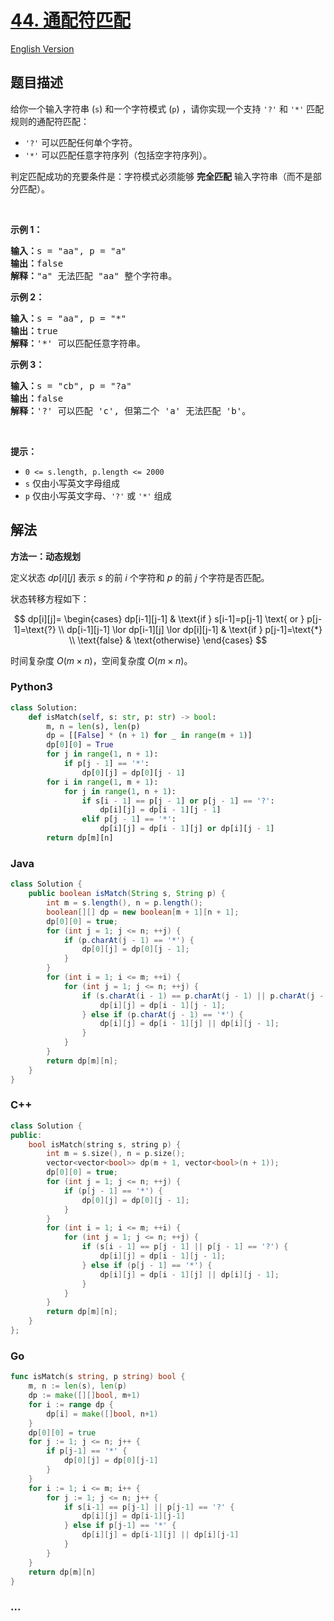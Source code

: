 # [44. 通配符匹配](https://leetcode.cn/problems/wildcard-matching)

[English Version](/solution/0000-0099/0044.Wildcard%20Matching/README_EN.md)

## 题目描述

<!-- 这里写题目描述 -->

<div class="title__3Vvk">给你一个输入字符串 (<code>s</code>) 和一个字符模式 (<code>p</code>) ，请你实现一个支持 <code>'?'</code> 和 <code>'*'</code> 匹配规则的通配符匹配：</div>

<ul>
	<li class="title__3Vvk"><code>'?'</code> 可以匹配任何单个字符。</li>
	<li class="title__3Vvk"><code>'*'</code> 可以匹配任意字符序列（包括空字符序列）。</li>
</ul>

<div class="original__bRMd">
<div>
<p>判定匹配成功的充要条件是：字符模式必须能够 <strong>完全匹配</strong> 输入字符串（而不是部分匹配）。</p>
</div>
</div>
&nbsp;

<p><strong class="example">示例 1：</strong></p>

<pre>
<strong>输入：</strong>s = "aa", p = "a"
<strong>输出：</strong>false
<strong>解释：</strong>"a" 无法匹配 "aa" 整个字符串。
</pre>

<p><strong class="example">示例 2：</strong></p>

<pre>
<strong>输入：</strong>s = "aa", p = "*"
<strong>输出：</strong>true
<strong>解释：</strong>'*' 可以匹配任意字符串。
</pre>

<p><strong class="example">示例 3：</strong></p>

<pre>
<strong>输入：</strong>s = "cb", p = "?a"
<strong>输出：</strong>false
<strong>解释：</strong>'?' 可以匹配 'c', 但第二个 'a' 无法匹配 'b'。
</pre>

<p>&nbsp;</p>

<p><strong>提示：</strong></p>

<ul>
	<li><code>0 &lt;= s.length, p.length &lt;= 2000</code></li>
	<li><code>s</code> 仅由小写英文字母组成</li>
	<li><code>p</code> 仅由小写英文字母、<code>'?'</code> 或 <code>'*'</code> 组成</li>
</ul>

## 解法

<!-- 这里可写通用的实现逻辑 -->

**方法一：动态规划**

定义状态 $dp[i][j]$ 表示 $s$ 的前 $i$ 个字符和 $p$ 的前 $j$ 个字符是否匹配。

状态转移方程如下：

$$
dp[i][j]=
\begin{cases}
dp[i-1][j-1] & \text{if } s[i-1]=p[j-1] \text{ or } p[j-1]=\text{?} \\
dp[i-1][j-1] \lor dp[i-1][j] \lor dp[i][j-1] & \text{if } p[j-1]=\text{*} \\
\text{false} & \text{otherwise}
\end{cases}
$$

时间复杂度 $O(m\times n)$，空间复杂度 $O(m\times n)$。

<!-- tabs:start -->

### **Python3**

<!-- 这里可写当前语言的特殊实现逻辑 -->

```python
class Solution:
    def isMatch(self, s: str, p: str) -> bool:
        m, n = len(s), len(p)
        dp = [[False] * (n + 1) for _ in range(m + 1)]
        dp[0][0] = True
        for j in range(1, n + 1):
            if p[j - 1] == '*':
                dp[0][j] = dp[0][j - 1]
        for i in range(1, m + 1):
            for j in range(1, n + 1):
                if s[i - 1] == p[j - 1] or p[j - 1] == '?':
                    dp[i][j] = dp[i - 1][j - 1]
                elif p[j - 1] == '*':
                    dp[i][j] = dp[i - 1][j] or dp[i][j - 1]
        return dp[m][n]
```

### **Java**

<!-- 这里可写当前语言的特殊实现逻辑 -->

```java
class Solution {
    public boolean isMatch(String s, String p) {
        int m = s.length(), n = p.length();
        boolean[][] dp = new boolean[m + 1][n + 1];
        dp[0][0] = true;
        for (int j = 1; j <= n; ++j) {
            if (p.charAt(j - 1) == '*') {
                dp[0][j] = dp[0][j - 1];
            }
        }
        for (int i = 1; i <= m; ++i) {
            for (int j = 1; j <= n; ++j) {
                if (s.charAt(i - 1) == p.charAt(j - 1) || p.charAt(j - 1) == '?') {
                    dp[i][j] = dp[i - 1][j - 1];
                } else if (p.charAt(j - 1) == '*') {
                    dp[i][j] = dp[i - 1][j] || dp[i][j - 1];
                }
            }
        }
        return dp[m][n];
    }
}
```

### **C++**

```cpp
class Solution {
public:
    bool isMatch(string s, string p) {
        int m = s.size(), n = p.size();
        vector<vector<bool>> dp(m + 1, vector<bool>(n + 1));
        dp[0][0] = true;
        for (int j = 1; j <= n; ++j) {
            if (p[j - 1] == '*') {
                dp[0][j] = dp[0][j - 1];
            }
        }
        for (int i = 1; i <= m; ++i) {
            for (int j = 1; j <= n; ++j) {
                if (s[i - 1] == p[j - 1] || p[j - 1] == '?') {
                    dp[i][j] = dp[i - 1][j - 1];
                } else if (p[j - 1] == '*') {
                    dp[i][j] = dp[i - 1][j] || dp[i][j - 1];
                }
            }
        }
        return dp[m][n];
    }
};
```

### **Go**

```go
func isMatch(s string, p string) bool {
	m, n := len(s), len(p)
	dp := make([][]bool, m+1)
	for i := range dp {
		dp[i] = make([]bool, n+1)
	}
	dp[0][0] = true
	for j := 1; j <= n; j++ {
		if p[j-1] == '*' {
			dp[0][j] = dp[0][j-1]
		}
	}
	for i := 1; i <= m; i++ {
		for j := 1; j <= n; j++ {
			if s[i-1] == p[j-1] || p[j-1] == '?' {
				dp[i][j] = dp[i-1][j-1]
			} else if p[j-1] == '*' {
				dp[i][j] = dp[i-1][j] || dp[i][j-1]
			}
		}
	}
	return dp[m][n]
}
```

### **...**

```

```

<!-- tabs:end -->
